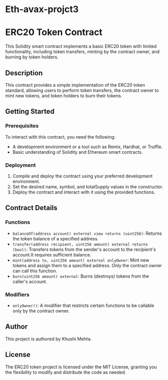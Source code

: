 # Eth-avax-projct3

# ERC20 Token Contract

This Solidity smart contract implements a basic ERC20 token with limited functionality, including token transfers, minting by the contract owner, and burning by token holders.

## Description
This contract provides a simple implementation of the ERC20 token standard, allowing users to perform token transfers, the contract owner to mint new tokens, and token holders to burn their tokens. 

## Getting Started

### Prerequisites
To interact with this contract, you need the following:
- A development environment or a tool such as Remix, Hardhat, or Truffle.
- Basic understanding of Solidity and Ethereum smart contracts.

### Deployment
1. Compile and deploy the contract using your preferred development environment.
2. Set the desired name, symbol, and totalSupply values in the constructor.
3. Deploy the contract and interact with it using the provided functions.

## Contract Details
### Functions
- `balanceOf(address account) external view returns (uint256)`: Returns the token balance of a specified address.
- `transfer(address recipient, uint256 amount) external returns (bool)`: Transfers tokens from the sender's account to the recipient's account.It requires sufficient balance.
- `mint(address to, uint256 amount) external onlyOwner`: Mint new tokens and assign them to a specified address. Only the contract owner can call this function.
- `burn(uint256 amount) external`: Burns (destroys) tokens from the caller's account. 

### Modifiers
- `onlyOwner()`: A modifier that restricts certain functions to be callable only by the contract owner.

## Author
This project is authored by Khushi Mehta.

## License
The ERC20 token project is licensed under the MIT License, granting you the flexibility to modify and distribute the code as needed.
